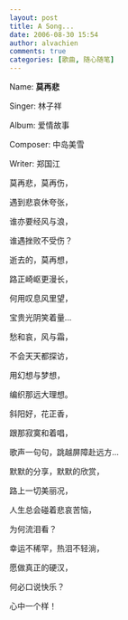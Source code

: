 ```yaml
---
layout: post
title: A Song...
date: 2006-08-30 15:54
author: alvachien
comments: true
categories: [歌曲, 随心随笔]
---
```


Name: **莫再悲**

Singer: 林子祥

Album: 爱情故事

Composer: 中岛美雪

Writer: 郑国江

莫再悲，莫再伤，

遇到悲哀休夸张，

谁亦要经风与浪，

谁遇挫败不受伤？



逝去的，莫再想，

路正崎岖更漫长，

何用叹息风里望，

宝贵光阴笑着量...



愁和哀，风与霜，

不会天天都探访，

用幻想与梦想，

编织那远大理想。


斜阳好，花正香，

跟那寂寞和着唱，

歌声一句句，跳越屏障赴远方...


默默的分享，默默的欣赏，

路上一切美丽况，

人生总会碰着悲哀苦恼，

为何流泪看？

幸运不稀罕，热泪不轻淌，

愿做真正的硬汉，

何必口说快乐？

心中一个样！
